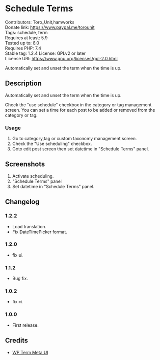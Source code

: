 # Schedule Terms

Contributors:      Toro_Unit,hamworks  
Donate link:       https://www.paypal.me/torounit  
Tags:              schedule, term  
Requires at least: 5.9  
Tested up to:      6.0  
Requires PHP:      7.4  
Stable tag:        1.2.4
License:           GPLv2 or later  
License URI:       https://www.gnu.org/licenses/gpl-2.0.html  

Automatically set and unset the term when the time is up.

## Description

Automatically set and unset the term when the time is up.

Check the "use schedule" checkbox in the category or tag management screen. You can set a time for each post to be added or removed from the category or tag.

### Usage

1. Go to category,tag or custom taxonomy management screen.
2. Check the "Use scheduling" checkbox.
3. Goto edit post screen then set datetime in "Schedule Terms" panel.

## Screenshots

1. Activate scheduling.
2. "Schedule Terms" panel
3. Set datetime in "Schedule Terms" panel.

## Changelog

### 1.2.2
* Load translation.
* Fix DateTimePicker format.

### 1.2.0
* fix ui.

### 1.1.2
* Bug fix.

### 1.0.2
* fix ci.

### 1.0.0
* First release.

## Credits

* [WP Term Meta UI](https://github.com/JJJ/wp-term-meta-ui/)

